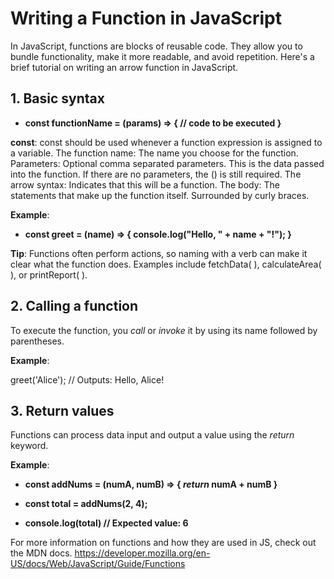 # Writing a Function in JavaScript 

In JavaScript, functions are blocks of reusable code. They allow you to bundle functionality, make it more readable, and avoid repetition. Here's a brief tutorial on writing an arrow function in JavaScript.

##  1. Basic syntax 

* **const functionName = (params) => {
  // code to be executed
}**

**const**: const should be used whenever a function expression is assigned to a variable.
The function name: The name you choose for the function.
Parameters: Optional comma separated parameters. This is the data passed into the function. If there are no parameters, the () is still required.
The arrow syntax: Indicates that this will be a function.
The body: The statements that make up the function itself. Surrounded by curly braces.

**Example**:

* **const greet = (name) => {
  console.log("Hello, " + name + "!");
}**

**Tip**: Functions often perform actions, so naming with a verb can make it clear what the function does. Examples include fetchData( ), calculateArea( ), or printReport( ). 

## 2. Calling a function 

To execute the function, you *call* or *invoke* it by using its name followed by parentheses.

**Example**:

greet('Alice'); // Outputs: Hello, Alice!

## 3. Return values 

Functions can process data input and output a value using the *return* keyword.

**Example**: 

* **const addNums = (numA, numB) => {
  *return* numA + numB
}**

 * **const total = addNums(2, 4);**

 * **console.log(total) // Expected value: 6**

For more information on functions and how they are used in JS, check out the MDN docs. 
https://developer.mozilla.org/en-US/docs/Web/JavaScript/Guide/Functions


